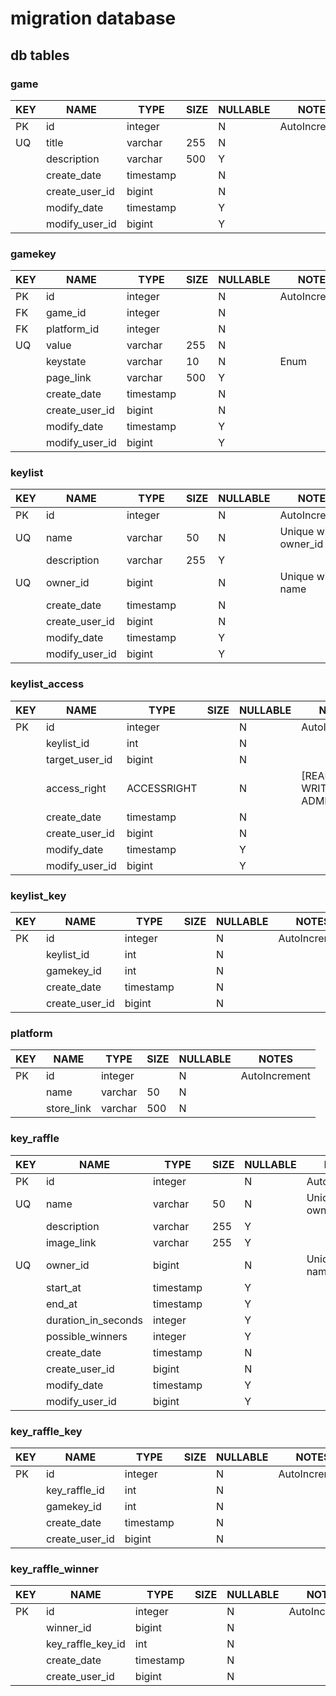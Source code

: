# migration database

## db tables

### game

| KEY | NAME | TYPE | SIZE | NULLABLE | NOTES |
|---|---|---|---|---|---|
| PK | id | integer | | N | AutoIncrement |
| UQ | title | varchar | 255 | N |  |
| | description | varchar | 500 | Y | |
| | create_date | timestamp | | N | |
| | create_user_id | bigint | | N | |
| | modify_date | timestamp | | Y | |
| | modify_user_id | bigint | | Y | |

### gamekey

| KEY | NAME | TYPE | SIZE | NULLABLE | NOTES |
|---|---|---|---|---|---|
| PK | id | integer | | N | AutoIncrement |
| FK | game_id | integer | | N | |
| FK | platform_id | integer | | N | |
| UQ | value | varchar | 255 | N | |
| | keystate | varchar | 10 | N | Enum |
| | page_link | varchar | 500 | Y | |
| | create_date | timestamp | | N | |
| | create_user_id | bigint | | N | |
| | modify_date | timestamp | | Y | |
| | modify_user_id | bigint | | Y | |

### keylist

| KEY | NAME | TYPE | SIZE | NULLABLE | NOTES |
|---|---|---|---|---|---|
| PK | id | integer | | N | AutoIncrement |
| UQ | name | varchar | 50 | N | Unique with owner_id |
| | description | varchar | 255 | Y | |
| UQ | owner_id | bigint | | N | Unique with name |
| | create_date | timestamp | | N | |
| | create_user_id | bigint | | N | |
| | modify_date | timestamp | | Y | |
| | modify_user_id | bigint | | Y | |

### keylist_access

| KEY | NAME | TYPE | SIZE | NULLABLE | NOTES |
|---|---|---|---|---|---|
| PK | id | integer | | N | AutoIncrement |
| | keylist_id | int | | N | |
| | target_user_id | bigint | | N | |
| | access_right | ACCESSRIGHT | | N | [READ, WRITE, FULL, ADMIN] |
| | create_date | timestamp | | N | |
| | create_user_id | bigint | | N | |
| | modify_date | timestamp | | Y | |
| | modify_user_id | bigint | | Y | |

### keylist_key

| KEY | NAME | TYPE | SIZE | NULLABLE | NOTES |
|---|---|---|---|---|---|
| PK | id | integer | | N | AutoIncrement |
| | keylist_id | int | | N | |
| | gamekey_id | int | | N | |
| | create_date | timestamp | | N | |
| | create_user_id | bigint | | N | |

### platform

| KEY | NAME | TYPE | SIZE | NULLABLE | NOTES |
|---|---|---|---|---|---|
| PK | id | integer | | N | AutoIncrement |
| | name | varchar | 50 | N | |
| | store_link | varchar | 500 | N | |

### key_raffle 

| KEY | NAME | TYPE | SIZE | NULLABLE | NOTES |
|---|---|---|---|---|---|
| PK | id | integer | | N | AutoIncrement |
| UQ | name | varchar | 50 | N | Unique with owner_id |
| | description | varchar | 255 | Y | |
| | image_link | varchar  | 255 | Y | |
| UQ | owner_id | bigint | | N | Unique with name |
| | start_at | timestamp | | Y | |
| | end_at | timestamp | | Y | |
| | duration_in_seconds | integer | | Y | |
| | possible_winners | integer | | Y | |
| | create_date | timestamp | | N | |
| | create_user_id | bigint | | N | |
| | modify_date | timestamp | | Y | |
| | modify_user_id | bigint | | Y | |

### key_raffle_key

| KEY | NAME | TYPE | SIZE | NULLABLE | NOTES |
|---|---|---|---|---|---|
| PK | id | integer | | N | AutoIncrement |
| | key_raffle_id | int | | N | |
| | gamekey_id | int | | N | |
| | create_date | timestamp | | N | |
| | create_user_id | bigint | | N | |

### key_raffle_winner

| KEY | NAME | TYPE | SIZE | NULLABLE | NOTES |
|---|---|---|---|---|---|
| PK | id | integer | | N | AutoIncrement |
| | winner_id | bigint | | N | |
| | key_raffle_key_id | int | | N | |
| | create_date | timestamp | | N | |
| | create_user_id | bigint | | N | |